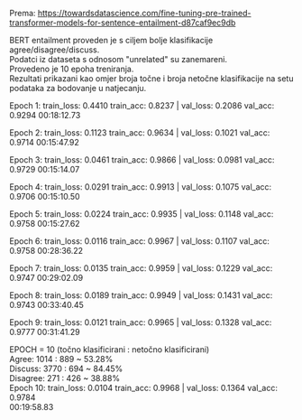 Prema:
https://towardsdatascience.com/fine-tuning-pre-trained-transformer-models-for-sentence-entailment-d87caf9ec9db

BERT entailment proveden je s ciljem bolje klasifikacije agree/disagree/discuss.  
Podatci iz dataseta s odnosom "unrelated" su zanemareni.  
Provedeno je 10 epoha treniranja.  
Rezultati prikazani kao omjer broja točne i broja netočne klasifikacije na setu podataka za bodovanje u natjecanju.  


Epoch 1: train_loss: 0.4410 train_acc: 0.8237 | val_loss: 0.2086 val_acc: 0.9294 00:18:12.73

Epoch 2: train_loss: 0.1123 train_acc: 0.9634 | val_loss: 0.1021 val_acc: 0.9714 00:15:47.92

Epoch 3: train_loss: 0.0461 train_acc: 0.9866 | val_loss: 0.0981 val_acc: 0.9729 00:15:14.07

Epoch 4: train_loss: 0.0291 train_acc: 0.9913 | val_loss: 0.1075 val_acc: 0.9706 00:15:10.50

Epoch 5: train_loss: 0.0224 train_acc: 0.9935 | val_loss: 0.1148 val_acc: 0.9758 00:15:27.62

Epoch 6: train_loss: 0.0116 train_acc: 0.9967 | val_loss: 0.1107 val_acc: 0.9758 00:28:36.22

Epoch 7: train_loss: 0.0135 train_acc: 0.9959 | val_loss: 0.1229 val_acc: 0.9747 00:29:02.09

Epoch 8: train_loss: 0.0189 train_acc: 0.9949 | val_loss: 0.1431 val_acc: 0.9743 00:33:40.45

Epoch 9: train_loss: 0.0121 train_acc: 0.9965 | val_loss: 0.1328 val_acc: 0.9777 00:31:41.29

EPOCH = 10 (točno klasificirani : netočno klasificirani)  
Agree: 1014 : 889  ~ 53.28%   
Discuss: 3770 : 694  ~ 84.45%  
Disagree: 271 : 426  ~ 38.88%  
Epoch 10: train_loss: 0.0104 train_acc: 0.9968 | val_loss: 0.1364 val_acc: 0.9784  
00:19:58.83



















